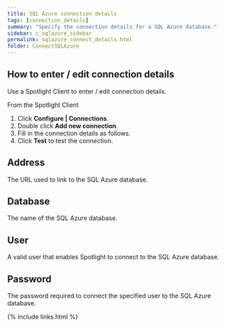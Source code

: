 ```yaml
---
title: SQL Azure connection details
tags: [connection_details]
summary: "Specify the connection details for a SQL Azure database."
sidebar: c_sqlazure_sidebar
permalink: sqlazure_connect_details.html
folder: ConnectSQLAzure
---
```


## How to enter / edit connection details

Use a Spotlight Client to enter / edit connection details.

From the Spotlight Client

1.  Click **Configure \| Connections**.
2.  Double click **Add new connection**.
3.  Fill in the connection details as follows.
4.  Click **Test** to test the connection.



## Address

The URL used to link to the SQL Azure database.

## Database

The name of the SQL Azure database.

## User

A valid user that enables Spotlight to connect to the SQL Azure database.

## Password

The password required to connect the specified user to the SQL Azure database.


{% include links.html %}
